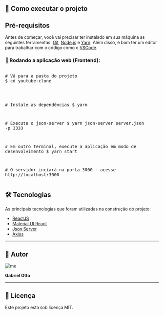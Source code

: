 <p align="center">
   <a href="" target="_blank"><img src="https://img.shields.io/badge/made%20by-gabrielf.otto-red" alt=""></a>
   <a href="" target="_blank"><img src="https://img.shields.io/badge/license-MIT-green" alt=""></a>
</p>

<h2>🚀 Como executar o projeto</h2>
<h2>Pré-requisitos</h2>
<p>Antes de começar, você vai precisar ter instalado em sua máquina as seguintes ferramentas: <a href="https://git-scm.com/downloads">Git</a>, <a href="https://nodejs.org/pt-br/download/">Node.js</a> e <a href="https://classic.yarnpkg.com/en/docs/install#windows-stable">Yarn</a>. Além disso, é bom ter um editor para trabalhar com o código como o <a href="https://code.visualstudio.com/download">VSCode</a>.</p>

<h3>🧭 Rodando a aplicação web (Frontend):</h3>
<div>
   <pre>     
<span>#</span> Vá para a pasta do projeto
$ cd youtube-clone<br><br>
      
   <span>#</span> Instale as dependências
   $ yarn<br>
   
   <span>#</span> Execute o json-server
   $ yarn json-server server.json -p 3333
      
   <span>#</span> Em outro terminal, execute a aplicação em modo de desenvolvimento
   $ yarn start<br>
      
   <span>#</span> O servidor inciará na porta 3000 - acesse http://localhost:3000
   </pre>
</div>

<h2>🛠 Tecnologias</h2>
<p>As principais tecnologias que foram utilizadas na construção do projeto:</p>
<ul>
   <li><a href="https://pt-br.reactjs.org/" target="_blank">ReactJS</a></li>
   <li><a href="https://material-ui.com/pt/" target="_blank">Material UI React</a></li>
   <li><a href="https://www.npmjs.com/package/json-server" target="_blank">Json Server</a></li>
   <li><a href="https://github.com/axios/axios" target="_blank">Axios</a></li>
</ul>
<hr />


<h2>🦸 Autor</h2>
<img src="https://avatars.githubusercontent.com/u/68665746?s=96&v=4" alt="me">
<p><b>Gabriel Otto</b></p>
<hr />


<h2>📝 Licença</h2>
<p>Este projeto está sob licença MIT.</p>
